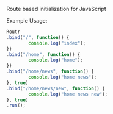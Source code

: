 Route based initialization for JavaScript

Example Usage:

```javascript
Routr
.bind("/", function() {
		console.log("index");
})
.bind("/home", function() {
		console.log("home");
})
.bind("/home/news", function() {
		console.log("home news");
}, true)
.bind("/home/news/new", function() {
		console.log("home news new");
}, true)
.run();
```
